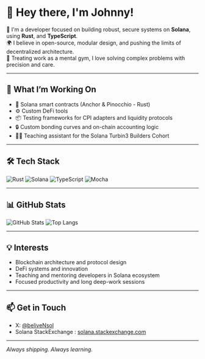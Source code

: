 # 👋 Hey there, I'm Johnny!

🔧 I'm a developer focused on building robust, secure systems on **Solana**, using **Rust**, and **TypeScript**.  
🌍 I believe in open-source, modular design, and pushing the limits of decentralized architecture.  
🧠 Treating work as a mental gym, I love solving complex problems with precision and care.

---

## 🧪 What I’m Working On

- 🧱 Solana smart contracts (Anchor & Pinocchio - Rust)
- ⚙️ Custom DeFi tools
- 📦 Testing frameworks for CPI adapters and liquidity protocols
- 🔒 Custom bonding curves and on-chain accounting logic
- 👨‍🏫 Teaching assistant for the Solana Turbin3 Builders Cohort

---

## 🛠️ Tech Stack

![Rust](https://img.shields.io/badge/-Rust-000?&logo=rust)
![Solana](https://img.shields.io/badge/-Solana-000?&logo=solana)
![TypeScript](https://img.shields.io/badge/-TypeScript-000?&logo=typescript)
![Mocha](https://img.shields.io/badge/-Mocha-000?&logo=mocha)

---

## 📊 GitHub Stats

![GitHub Stats](https://github-readme-stats.vercel.app/api?username=belivenn&show_icons=true&theme=radical)
![Top Langs](https://github-readme-stats.vercel.app/api/top-langs/?username=belivenn&layout=compact&theme=radical)

---

## 💡 Interests

- Blockchain architecture and protocol design  
- DeFi systems and innovation  
- Teaching and mentoring developers in Solana ecosystem  
- Focused productivity and long deep-work sessions  

---

## 📫 Get in Touch

- X: [@beliveNsol](https://x.com/beliveNsol)  
- Solana StackExchange : [solana.stackexchange.com](https://solana.stackexchange.com/users/5425/beliven-daoist-dev)  


---

*Always shipping. Always learning.*
